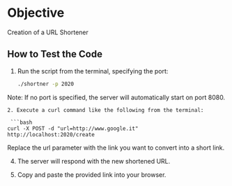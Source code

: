 # Objective
Creation of a URL Shortener

## How to Test the Code

1. Run the script from the terminal, specifying the port:
   ```bash
   ./shortner -p 2020
Note: If no port is specified, the server will automatically start on port 8080.
```
2. Execute a curl command like the following from the terminal:

 ```bash
curl -X POST -d "url=http://www.google.it" http://localhost:2020/create
```
Replace the url parameter with the link you want to convert into a short link.


4. The server will respond with the new shortened URL.

5. Copy and paste the provided link into your browser.
